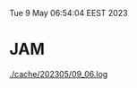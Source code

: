 Tue  9 May 06:54:04 EEST 2023
# JAM
<a href='./cache/202305/09_06.log'>./cache/202305/09_06.log</a>
